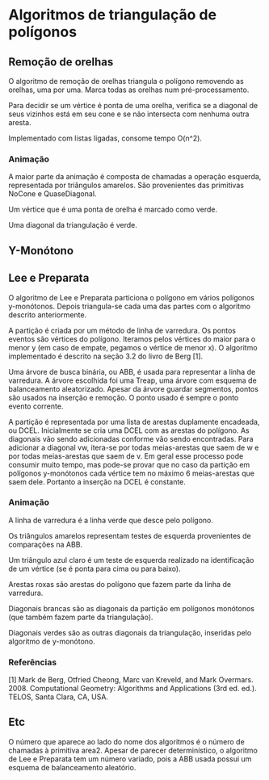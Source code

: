 # Algoritmos de triangulação de polígonos

## Remoção de orelhas

O algoritmo de remoção de orelhas triangula o polígono removendo as orelhas, uma por uma.
Marca todas as orelhas num pré-processamento.

Para decidir se um vértice é ponta de uma orelha, verifica se a diagonal de seus vizinhos
está em seu cone e se não intersecta com nenhuma outra aresta.

Implementado com listas ligadas, consome tempo O(n^2).

### Animação

A maior parte da animação é composta de chamadas a operação esquerda, representada por
triângulos amarelos. São provenientes das primitivas NoCone e QuaseDiagonal.

Um vértice que é uma ponta de orelha é marcado como verde.

Uma diagonal da triangulação é verde.

## Y-Monótono

## Lee e Preparata

O algoritmo de Lee e Preparata particiona o polígono em vários polígonos y-monótonos. Depois triangula-se
cada uma das partes com o algoritmo descrito anteriormente.

A partição é criada por um método de linha de varredura. Os pontos eventos são vértices do polígono. Iteramos pelos vértices do maior para o menor y
(em caso de empate, pegamos o vértice de menor x). O algoritmo implementado é descrito na seção 3.2 do livro de Berg [1].

Uma árvore de busca binária, ou ABB, é usada para representar a linha de varredura. A árvore escolhida foi uma Treap, uma árvore com esquema
de balanceamento aleatorizado. Apesar da árvore guardar segmentos, pontos são usados na inserção e remoção. O ponto usado é sempre o ponto
evento corrente.

A partição é representada por uma lista de arestas duplamente encadeada, ou DCEL. Inicialmente se cria uma DCEL com as arestas do polígono. As diagonais vão sendo
adicionadas conforme vão sendo encontradas. Para adicionar a diagonal vw, itera-se por todas meias-arestas que saem de w e por todas meias-arestas que saem de v. Em geral esse processo pode consumir muito tempo, mas pode-se provar que no caso da partição em polígonos y-monótonos cada vértice tem no máximo 6 meias-arestas que saem dele. Portanto a inserção na DCEL é constante.

### Animação

A linha de varredura é a linha verde que desce pelo polígono. 

Os triângulos amarelos representam testes de esquerda provenientes de comparações na ABB. 

Um triângulo azul claro é um teste de esquerda realizado na identificação de um vértice (se é ponta para cima ou para baixo).

Arestas roxas são arestas do polígono que fazem parte da linha de varredura.

Diagonais brancas são as diagonais da partição em polígonos monótonos (que também fazem parte da triangulação).

Diagonais verdes são as outras diagonais da triangulação, inseridas pelo algoritmo de y-monótono.

### Referências

[1] Mark de Berg, Otfried Cheong, Marc van Kreveld, and Mark Overmars. 2008. Computational Geometry: Algorithms and Applications (3rd ed. ed.). TELOS, Santa Clara, CA, USA.

## Etc

O número que aparece ao lado do nome dos algoritmos é o número de chamadas à primitiva area2. Apesar de parecer determinístico, o algoritmo de Lee e Preparata tem um número variado, pois a ABB usada possui um esquema de balanceamento aleatório.
